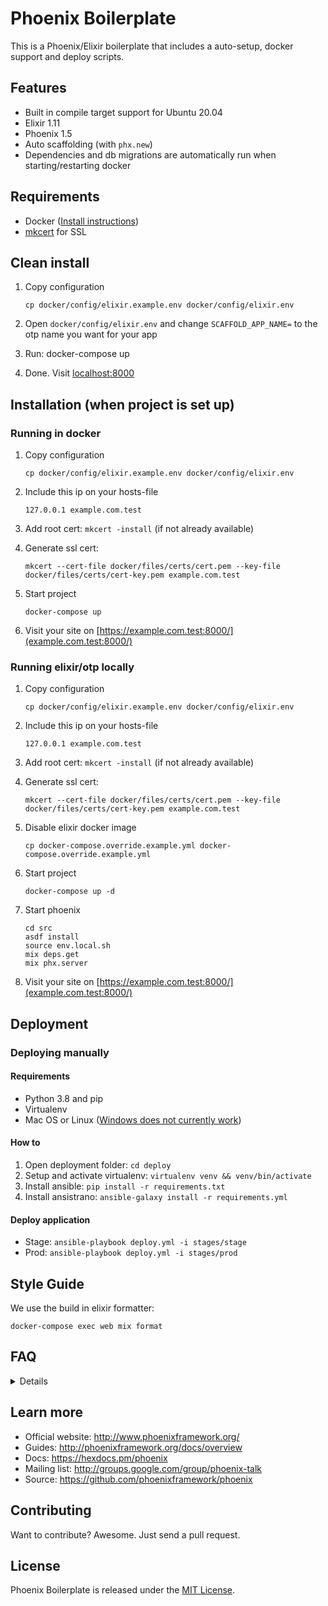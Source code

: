 # Phoenix Boilerplate

This is a Phoenix/Elixir boilerplate that includes a auto-setup, docker support and deploy scripts.


## Features

- Built in compile target support for Ubuntu 20.04
- Elixir 1.11
- Phoenix 1.5
- Auto scaffolding (with `phx.new`)
- Dependencies and db migrations are automatically run when starting/restarting docker


## Requirements

- Docker ([Install instructions](#how-do-i-install-docker-on-macoswindows))
- [mkcert](https://github.com/FiloSottile/mkcert) for SSL


## Clean install

1. Copy configuration

    ```
    cp docker/config/elixir.example.env docker/config/elixir.env
    ```

2. Open `docker/config/elixir.env` and change `SCAFFOLD_APP_NAME=` to the otp name you want for your app
3. Run: docker-compose up
4. Done. Visit [localhost:8000](http://localhost:8000)


## Installation (when project is set up)

### Running in docker

1. Copy configuration

    ```
    cp docker/config/elixir.example.env docker/config/elixir.env
    ```

2. Include this ip on your hosts-file

    ```
    127.0.0.1 example.com.test
    ```

3. Add root cert: `mkcert -install` (if not already available)

4. Generate ssl cert: 
    ```
    mkcert --cert-file docker/files/certs/cert.pem --key-file docker/files/certs/cert-key.pem example.com.test
    ```

5. Start project

    ```
    docker-compose up
    ```

6. Visit your site on [https://example.com.test:8000/](example.com.test:8000/)


### Running elixir/otp locally

1. Copy configuration

    ```
    cp docker/config/elixir.example.env docker/config/elixir.env
    ```

2. Include this ip on your hosts-file

    ```
    127.0.0.1 example.com.test
    ```

3. Add root cert: `mkcert -install` (if not already available)

4. Generate ssl cert:
    ```
    mkcert --cert-file docker/files/certs/cert.pem --key-file docker/files/certs/cert-key.pem example.com.test
    ```

5. Disable elixir docker image

    ```
    cp docker-compose.override.example.yml docker-compose.override.example.yml
    ```

6. Start project

    ```
    docker-compose up -d
    ```

7. Start phoenix
    ```
    cd src
    asdf install
    source env.local.sh
    mix deps.get
    mix phx.server
    ```

8. Visit your site on [https://example.com.test:8000/](example.com.test:8000/)


## Deployment

### Deploying manually

#### Requirements

- Python 3.8 and pip
- Virtualenv
- Mac OS or Linux ([Windows does not currently work](http://docs.ansible.com/ansible/latest/intro_windows.html#windows-how-does-it-work))

#### How to

1. Open deployment folder: `cd deploy`
2. Setup and activate virtualenv: `virtualenv venv && venv/bin/activate`
3. Install ansible: `pip install -r requirements.txt`
4. Install ansistrano: `ansible-galaxy install -r requirements.yml`

#### Deploy application

- Stage: `ansible-playbook deploy.yml -i stages/stage`
- Prod: `ansible-playbook deploy.yml -i stages/prod`


## Style Guide

We use the build in elixir formatter:

```
docker-compose exec web mix format
```

## FAQ

<details>

### How do I remove the scaffolded app?

```
./scripts/cleanup_scaffold.sh
```

### How do I run the test suite locally?

```
docker-compose run --rm web test
```

</details>


## Learn more

* Official website: http://www.phoenixframework.org/
* Guides: http://phoenixframework.org/docs/overview
* Docs: https://hexdocs.pm/phoenix
* Mailing list: http://groups.google.com/group/phoenix-talk
* Source: https://github.com/phoenixframework/phoenix


## Contributing

Want to contribute? Awesome. Just send a pull request.


## License

Phoenix Boilerplate is released under the [MIT License](http://www.opensource.org/licenses/MIT).
